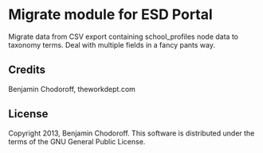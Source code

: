 Migrate module for ESD Portal
=============================

Migrate data from CSV export containing school_profiles node data to taxonomy terms. Deal with multiple fields in a fancy pants way.

Credits
-------

Benjamin Chodoroff, theworkdept.com

License
-------

Copyright 2013, Benjamin Chodoroff. This software is distributed under the terms of the GNU General Public License.
